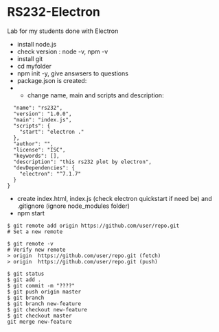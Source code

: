# RS232-Electron
Lab for my students done with Electron

* install node.js
* check version : node -v, npm -v
* install git
* cd myfolder
* npm init -y, give answsers to questions
* package.json is created:
* * change name, main and scripts and description:
```
  "name": "rs232",
  "version": "1.0.0",
  "main": "index.js",
  "scripts": {
    "start": "electron ."
  },
  "author": "",
  "license": "ISC",
  "keywords": [],
  "description": "this rs232 plot by electron",
  "devDependencies": {
    "electron": "^7.1.7"
  }
}
```
* create index.html, index.js (check electron quickstart if need be) and .gitignore (ignore node_modules folder)
* npm start 

```
$ git remote add origin https://github.com/user/repo.git
# Set a new remote

$ git remote -v
# Verify new remote
> origin  https://github.com/user/repo.git (fetch)
> origin  https://github.com/user/repo.git (push)

$ git status
$ git add .
$ git commit -m "????"
$ git push origin master
$ git branch
$ git branch new-feature
$ git checkout new-feature
$ git checkout master 
git merge new-feature
```

